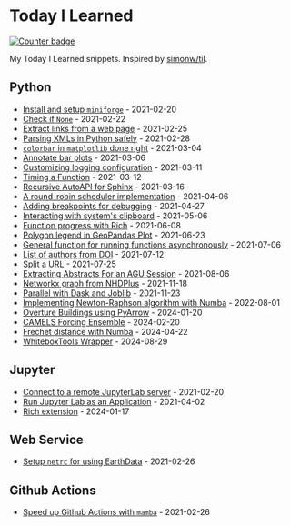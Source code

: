 # Today I Learned

[![Counter badge](https://img.shields.io/badge/count-30-green.svg)](https://shields.io/)

My Today I Learned snippets. Inspired by [simonw/til](https://github.com/simonw/til).

<!-- index starts -->
## Python

- [Install and setup `miniforge`](https://cheginit.github.io/til/python/miniforge.html) - 2021-02-20
- [Check if `None`](https://cheginit.github.io/til/python/none.html) - 2021-02-22
- [Extract links from a web page](https://cheginit.github.io/til/python/html_file.html) - 2021-02-25
- [Parsing XMLs in Python safely](https://cheginit.github.io/til/python/xlm_parse.html) - 2021-02-28
- [`colorbar` in `matplotlib` done right](https://cheginit.github.io/til/python/colorbar.html) - 2021-03-04
- [Annotate bar plots](https://cheginit.github.io/til/python/barplot.html) - 2021-03-06
- [Customizing logging configuration](https://cheginit.github.io/til/python/logging.html) - 2021-03-11
- [Timing a Function](https://cheginit.github.io/til/python/timer.html) - 2021-03-12
- [Recursive AutoAPI for Sphinx](https://cheginit.github.io/til/python/autoapi.html) - 2021-03-16
- [A round-robin scheduler implementation](https://cheginit.github.io/til/python/rr.html) - 2021-04-06
- [Adding breakpoints for debugging](https://cheginit.github.io/til/python/debugging.html) - 2021-04-27
- [Interacting with system's clipboard](https://cheginit.github.io/til/python/clipboard.html) - 2021-05-06
- [Function progress with Rich](https://cheginit.github.io/til/python/decorator.html) - 2021-06-08
- [Polygon legend in GeoPandas Plot](https://cheginit.github.io/til/python/geopandas_polt.html) - 2021-06-23
- [General function for running functions asynchronously](https://cheginit.github.io/til/python/run_async_func.html) - 2021-07-06
- [List of authors from DOI](https://cheginit.github.io/til/python/get_authors.html) - 2021-07-12
- [Split a URL](https://cheginit.github.io/til/python/get_payload.html) - 2021-07-25
- [Extracting Abstracts For an AGU Session](https://cheginit.github.io/til/python/agu_abstract.html) - 2021-08-06
- [Networkx graph from NHDPlus](https://cheginit.github.io/til/python/nhdplus.html) - 2021-11-18
- [Parallel with Dask and Joblib](https://cheginit.github.io/til/python/parallel.html) - 2021-11-23
- [Implementing Newton-Raphson algorithm with Numba](https://cheginit.github.io/til/python/newton.html) - 2022-08-01
- [Overture Buildings using PyArrow](https://cheginit.github.io/til/python/buildings.html) - 2024-01-20
- [CAMELS Forcing Ensemble](https://cheginit.github.io/til/python/camels.html) - 2024-02-20
- [Frechet distance with Numba](https://cheginit.github.io/til/python/frechet.html) - 2024-04-22
- [WhiteboxTools Wrapper](https://cheginit.github.io/til/python/whitebox.html) - 2024-08-29

## Jupyter

- [Connect to a remote JupyterLab server](https://cheginit.github.io/til/jupyter/remote.html) - 2021-02-20
- [Run Jupyter Lab as an Application](https://cheginit.github.io/til/jupyter/app.html) - 2021-04-02
- [Rich extension](https://cheginit.github.io/til/jupyter/rich.html) - 2024-01-17

## Web Service

- [Setup `netrc` for using EarthData](https://cheginit.github.io/til/web_service/netrc.html) - 2021-02-26

## Github Actions

- [Speed up Github Actions with `mamba`](https://cheginit.github.io/til/github_actions/mamba.html) - 2021-02-26
<!-- index ends -->
